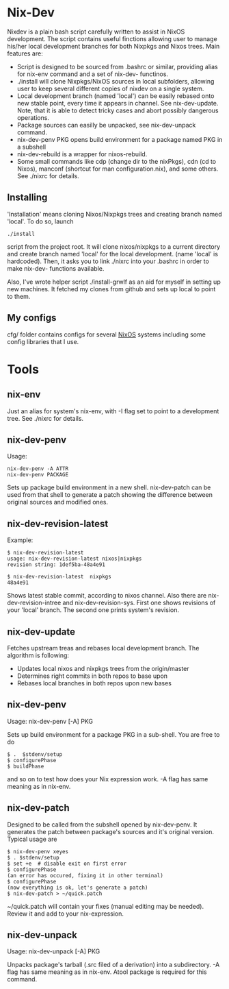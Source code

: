 Nix-Dev
=======

Nixdev is a plain bash script carefully written to assist in NixOS development.
The script contains useful finctions allowing user to manage his/her local
development branches for both Nixpkgs and Nixos trees. Main features are:

* Script is designed to be sourced from .bashrc or similar, providing alias for
  nix-env command and a set of nix-dev- functinos.
* ./install will clone Nixpkgs/NixOS sources in local subfolders, allowing
  user to keep several different copies of nixdev on a single system.
* Local development branch (named 'local') can be easily rebased onto
  new stable point, every time it appears in channel. See nix-dev-update. Note,
  that it is able to detect tricky cases and abort possibly dangerous
  operations.
* Package sources can easilly be unpacked, see nix-dev-unpack command.
* nix-dev-penv PKG opens build environment for a package named PKG in a subshell
* nix-dev-rebuild is a wrapper for nixos-rebuild.
* Some small commands like cdp (change dir to the nixPkgs), cdn (cd to Nixos),
  manconf (shortcut for man configuration.nix), and some others. See ./nixrc for
  details.

Installing
----------

'Installation' means cloning Nixos/Nixpkgs trees and creating branch named
'local'. To do so, launch

    ./install

script from the project root. It will clone nixos/nixpkgs to a current directory
and create branch named 'local' for the local development. (name 'local' is
hardcoded). Then, it asks you to link ./nixrc into  your .bashrc in order to
make nix-dev- functions available.

Also, I've wrote helper script ./install-grwlf as an aid for myself in setting
up new machines. It fetched my clones from github and sets up local to point to
them.

My configs
----------

cfg/ folder contains configs for several [NixOS](http://www.nixos.org) systems
including some config libraries that I use.

Tools
=====

nix-env
-------
Just an alias for system's nix-env, with -I flag set to point to a development
tree. See ./nixrc for details.

nix-dev-penv
------------
Usage:

    nix-dev-penv -A ATTR
    nix-dev-penv PACKAGE

Sets up package build environment in a new shell. nix-dev-patch can be used from that shell to generate
a patch showing the difference between original sources and modified ones.

nix-dev-revision-latest
-----------------------
Example:

    $ nix-dev-revision-latest 
    usage: nix-dev-revision-latest nixos|nixpkgs
    revision string: 1def5ba-48a4e91

    $ nix-dev-revision-latest  nixpkgs
    48a4e91

Shows latest stable commit, according to nixos channel. Also there are
nix-dev-revision-intree and nix-dev-revision-sys. First one shows revisions of
your 'local' branch. The second one prints system's revision.

nix-dev-update
--------------
Fetches upstream treas and rebases local development branch. The algorithm is
following:
* Updates local nixos and nixpkgs trees from the origin/master
* Determines right commits in both repos to base upon
* Rebases local branches in both repos upon new bases

nix-dev-penv
------------
Usage: nix-dev-penv [-A] PKG

Sets up build environment for a package PKG in a sub-shell. You are free to do

    $ .  $stdenv/setup
    $ configurePhase
    $ buildPhase

and so on to test how does your Nix expression work. -A flag has same meaning as
in nix-env.

nix-dev-patch
-------------
Designed to be called from the subshell opened by nix-dev-penv. It generates the
patch between package's sources and it's original version. Typical usage are

    $ nix-dev-penv xeyes
    $ . $stdenv/setup
    $ set +e  # disable exit on first error
    $ configurePhase
    (an error has occured, fixing it in other terminal)
    $ configurePhase
    (now everything is ok, let's generate a patch)
    $ nix-dev-patch > ~/quick.patch

~/quick.patch will contain your fixes (manual editing may be needed). Review it
and add to your nix-expression.

nix-dev-unpack
--------------
Usage: nix-dev-unpack [-A] PKG

Unpacks package's tarball (.src filed of a derivation) into a subdirectory. -A
flag has same meaning as in nix-env. Atool package is required for this command.


